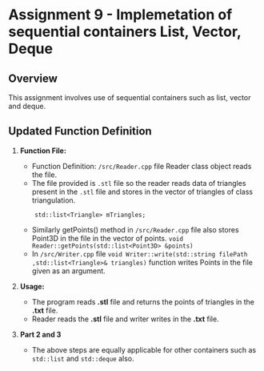 # Assignment 9 - Implemetation of sequential containers List, Vector, Deque
 
## Overview
 
This assignment involves use of sequential containers such as list, vector and deque.
 
## Updated Function Definition
 
1. **Function File:**
   - Function Definition: `/src/Reader.cpp` file Reader class object reads the file.
   - The file provided is `.stl` file so the reader reads data of triangles present in the `.stl` file and  stores in the vector of triangles of class triangulation.
   ```
       std::list<Triangle> mTriangles;
   ```
   - Similarly getPoints() method in `/src/Reader.cpp` file also stores Point3D in the file in the vector of points.
   `void Reader::getPoints(std::list<Point3D> &points)`
   - In `/src/Writer.cpp` file `void Writer::write(std::string filePath ,std::list<Triangle>& triangles)`
   function writes Points in the file given as an argument.
 
2. **Usage:**
   - The program reads **.stl** file and returns the points of triangles in the **.txt** file.
   - Reader reads the **.stl** file and writer writes in the **.txt** file.
 
3. **Part 2 and 3**
   - The above steps are equally applicable for other containers such as `std::list` and `std::deque` also.  